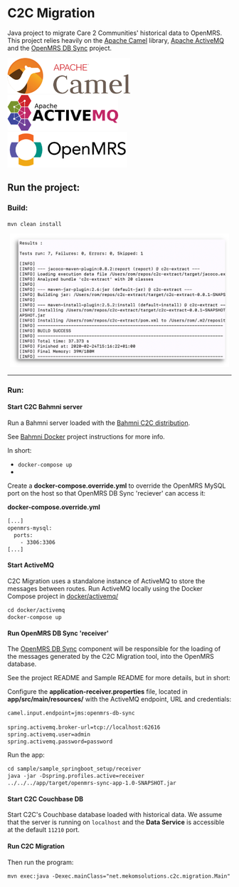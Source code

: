 # C2C Migration

Java project to migrate Care 2 Communities' historical data to OpenMRS. This project relies heavily on the [Apache Camel](https://camel.apache.org/) library, [Apache ActiveMQ](https://activemq.apache.org/) and the [OpenMRS DB Sync](https://github.com/openmrs/openmrs-dbsync) project.

<p align="left">
<img src="./readme/camel-long.png" alt="Apcahe Camel" height="80">
&nbsp;&nbsp;&nbsp
<img src="./readme/active-mq-long.png" alt="Apache ActiveMQ" height="80">
&nbsp;&nbsp;
<img src="./readme/openmrs-long.png" alt="OpenMRS Logo" height="80">
</p>

## Run the project:

### Build:
`mvn clean install`
<p align="center">
<img src="./readme/build-successful.png" alt="Build Successful" height="300">
</p>

---

### Run:

#### Start C2C Bahmni server

Run a Bahmni server loaded with the [Bahmni C2C distribution](https://github.com/mekomsolutions/bahmni-distro-c2c).

See [Bahmni Docker]() project instructions for more info.

In short:

- `docker-compose up`
-
Create a **docker-compose.override.yml** to override the OpenMRS MySQL port on the host so that OpenMRS DB Sync 'reciever' can access it:

**docker-compose.override.yml**
```
[...]
openmrs-mysql:
  ports:
    - 3306:3306
[...]
```

#### Start ActiveMQ
C2C Migration uses a standalone instance of ActiveMQ to store the messages between routes. Run ActiveMQ locally using the Docker Compose project in [docker/activemq/](docker/activemq/)
```
cd docker/activemq
docker-compose up
```

#### Run OpenMRS DB Sync 'receiver'

The [OpenMRS DB Sync](https://github.com/openmrs/openmrs-dbsync) component will be responsible for the loading of the messages generated by the C2C Migration tool, into the OpenMRS database.

See the project README and Sample README for more details, but in short:

Configure the **application-receiver.properties** file, located in **app/src/main/resources/** with the ActiveMQ endpoint, URL and credentials:

```
camel.input.endpoint=jms:openmrs-db-sync

spring.activemq.broker-url=tcp://localhost:62616
spring.activemq.user=admin
spring.activemq.password=password
```
Run the app:
```
cd sample/sample_springboot_setup/receiver
java -jar -Dspring.profiles.active=receiver ../../../app/target/openmrs-sync-app-1.0-SNAPSHOT.jar
```

#### Start C2C Couchbase DB
Start C2C's Couchbase database loaded with historical data.
We assume that the server is running on `localhost` and the **Data Service** is accessible at the default `11210` port.



#### Run C2C Migration
Then run the program:

```
mvn exec:java -Dexec.mainClass="net.mekomsolutions.c2c.migration.Main"
```
